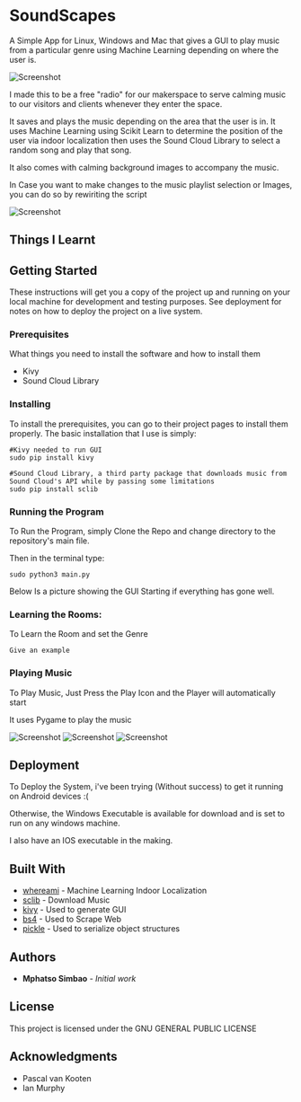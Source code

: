 # SoundScapes

A Simple App for Linux, Windows and Mac that gives a GUI to play music from a particular genre using Machine Learning depending on where the user is.

![Screenshot](https://github.com/msimbao/soundscapes/blob/master/screen1.png)

I made this to be a free "radio" for our makerspace to serve calming music to our visitors and clients whenever they enter the space.

It saves and plays the music depending on the area that the user is in. It uses Machine Learning using Scikit Learn to determine the position of the user via indoor localization then uses the Sound Cloud Library to select a random song and play that song. 

It also comes with calming background images to accompany the music.

In Case you want to make changes to the music playlist selection or Images, you can do so by rewiriting the script

![Screenshot](https://github.com/msimbao/soundscapes/blob/master/screen5.png)

## Things I Learnt



## Getting Started

These instructions will get you a copy of the project up and running on your local machine for development and testing purposes. See deployment for notes on how to deploy the project on a live system.

### Prerequisites

What things you need to install the software and how to install them

* Kivy
* Sound Cloud Library

### Installing

To install the prerequisites, you can go to their project pages to install them properly. The basic installation that I use is simply:

```
#Kivy needed to run GUI
sudo pip install kivy

#Sound Cloud Library, a third party package that downloads music from Sound Cloud's API while by passing some limitations
sudo pip install sclib
```

### Running the Program

To Run the Program, simply Clone the Repo and change directory to the repository's main file.

Then in the terminal type:

```
sudo python3 main.py
```

Below Is a picture showing the GUI Starting if everything has gone well.


### Learning the Rooms:

To Learn the Room and set the Genre

```
Give an example
```

### Playing Music

To Play Music, Just Press the Play Icon and the Player will automatically start

It uses Pygame to play the music

![Screenshot](https://github.com/msimbao/soundscapes/blob/master/screen4.png)
![Screenshot](https://github.com/msimbao/soundscapes/blob/master/screen3.png)
![Screenshot](https://github.com/msimbao/soundscapes/blob/master/screen2.png)


## Deployment

To Deploy the System, i've been trying (Without success) to get it running on Android devices :(

Otherwise, the Windows Executable is available for download and is set to run on any windows machine.

I also have an IOS executable in the making.

## Built With

* [whereami](http://www.dropwizard.io/1.0.2/docs/) - Machine Learning Indoor Localization
* [sclib](https://maven.apache.org/) - Download Music
* [kivy](https://rometools.github.io/rome/) - Used to generate GUI 
* [bs4](https://www.crummy.com/software/BeautifulSoup/bs4/doc/) - Used to Scrape Web
* [pickle](https://docs.python.org/3/library/pickle.html) - Used to serialize object structures


## Authors

* **Mphatso Simbao** - *Initial work* 

## License

This project is licensed under the GNU GENERAL PUBLIC LICENSE

## Acknowledgments

* Pascal van Kooten
* Ian Murphy
